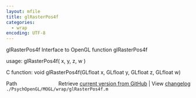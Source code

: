 ```yaml
---
layout: mfile
title: glRasterPos4f
categories:
  - wrap
encoding: UTF-8
---
```


glRasterPos4f  Interface to OpenGL function glRasterPos4f  

usage:  glRasterPos4f( x, y, z, w )  

C function:  void glRasterPos4f(GLfloat x, GLfloat y, GLfloat z, GLfloat w)  


<div class="code_header" style="text-align:right;">
  <span style="float:left;">Path&nbsp;&nbsp;</span> <span class="counter">Retrieve <a href=
  "https://raw.github.com/Psychtoolbox-3/Psychtoolbox-3/beta/./PsychOpenGL/MOGL/wrap/glRasterPos4f.m">current version from GitHub</a> | View <a href=
  "https://github.com/Psychtoolbox-3/Psychtoolbox-3/commits/beta/./PsychOpenGL/MOGL/wrap/glRasterPos4f.m">changelog</a></span>
</div>
<div class="code">
  <code>./PsychOpenGL/MOGL/wrap/glRasterPos4f.m</code>
</div>
